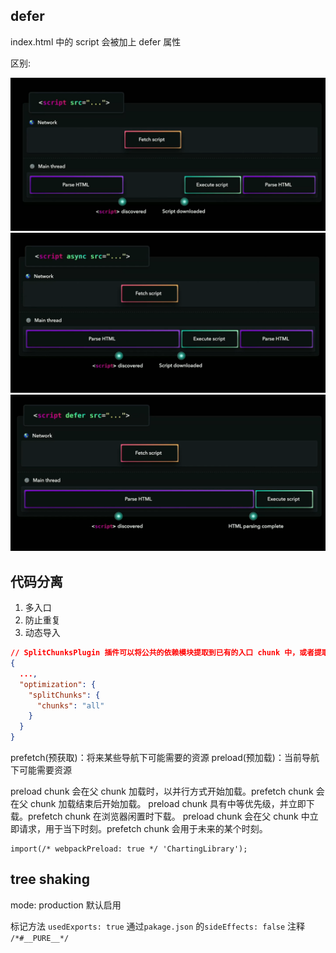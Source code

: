 ## defer

index.html 中的 script 会被加上 defer 属性

区别:

![./images/s1.png](./images/s1.png)
![./images/s1.png](./images/s2.png)
![./images/s1.png](./images/s3.png)

## 代码分离

1. 多入口
2. 防止重复
3. 动态导入

```json
// SplitChunksPlugin 插件可以将公共的依赖模块提取到已有的入口 chunk 中，或者提取到一个新生成的 chunk。
{
  ...,
  "optimization": {
    "splitChunks": {
      "chunks": "all"
    }
  }
}
```

prefetch(预获取)：将来某些导航下可能需要的资源
preload(预加载)：当前导航下可能需要资源

preload chunk 会在父 chunk 加载时，以并行方式开始加载。prefetch chunk 会在父 chunk 加载结束后开始加载。
preload chunk 具有中等优先级，并立即下载。prefetch chunk 在浏览器闲置时下载。
preload chunk 会在父 chunk 中立即请求，用于当下时刻。prefetch chunk 会用于未来的某个时刻。

```
import(/* webpackPreload: true */ 'ChartingLibrary');

```

## tree shaking

mode: production 默认启用

标记方法
`usedExports: true`
通过`pakage.json` 的`sideEffects: false`
注释 `/*#__PURE__*/`
